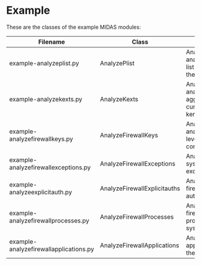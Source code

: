 # Example
These are the classes of the example MIDAS modules:

| Filename | Class | Purpose|
| -------- | ----- | ------ |
| example-analyzeplist.py | AnalyzePlist | AnalyzePlist analyzes property list files installed on the system |
| example-analyzekexts.py | AnalyzeKexts | AnalyzeKexts analyzes and aggregates currently installed kernel extensions |
| example-analyzefirewallkeys.py | AnalyzeFirewallKeys | AnalyzeFirewallKeys analyzes the top level keys of com.apple.alf.plist |
| example-analyzefirewallexceptions.py | AnalyzeFirewallExceptions | Analyzes the systems firewall exceptions |
| example-analyzeexplicitauth.py | AnalyzeFirewallExplicitauths | Analyzes the firewall's explicit auth |
| example-analyzefirewallprocesses.py | AnalyzeFirewallProcesses | Analyzes the firewalled processes in the system firewall |
| example-analyzefirewallapplications.py | AnalyzeFirewallApplications | Analyzes firewalled application state in the systems firewall |
